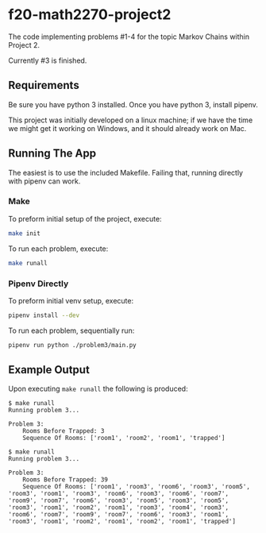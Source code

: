 # f20-math2270-project2

The code implementing problems #1-4 for the topic Markov Chains within Project 2.

Currently #3 is finished.


## Requirements

Be sure you have python 3 installed. Once you have python 3, install pipenv.

This project was initially developed on a linux machine; if we have the time we might get it working on Windows, and it should already work on Mac.


## Running The App

The easiest is to use the included Makefile. Failing that, running directly with pipenv can work.

### Make

To preform initial setup of the project, execute:

```bash
make init
```

To run each problem, execute:

```bash
make runall
```

### Pipenv Directly

To preform initial venv setup, execute:

```bash
pipenv install --dev
```

To run each problem, sequentially run:

```bash
pipenv run python ./problem3/main.py
```


## Example Output

Upon executing `make runall` the following is produced:

```
$ make runall
Running problem 3...

Problem 3:
    Rooms Before Trapped: 3
    Sequence Of Rooms: ['room1', 'room2', 'room1', 'trapped']

$ make runall
Running problem 3...

Problem 3:
    Rooms Before Trapped: 39
    Sequence Of Rooms: ['room1', 'room3', 'room6', 'room3', 'room5', 'room3', 'room1', 'room3', 'room6', 'room3', 'room6', 'room7', 'room9', 'room7', 'room6', 'room3', 'room5', 'room3', 'room5', 'room3', 'room1', 'room2', 'room1', 'room3', 'room4', 'room3', 'room6', 'room7', 'room9', 'room7', 'room6', 'room3', 'room1', 'room3', 'room1', 'room2', 'room1', 'room2', 'room1', 'trapped']

```
